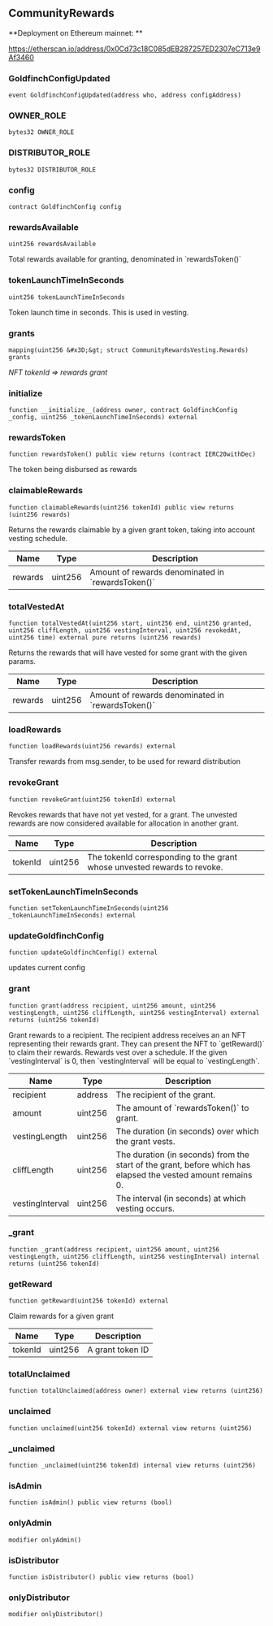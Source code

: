 ## CommunityRewards

**Deployment on Ethereum mainnet: **

https://etherscan.io/address/0x0Cd73c18C085dEB287257ED2307eC713e9Af3460

### GoldfinchConfigUpdated

```solidity
event GoldfinchConfigUpdated(address who, address configAddress)
```

### OWNER_ROLE

```solidity
bytes32 OWNER_ROLE
```

### DISTRIBUTOR_ROLE

```solidity
bytes32 DISTRIBUTOR_ROLE
```

### config

```solidity
contract GoldfinchConfig config
```

### rewardsAvailable

```solidity
uint256 rewardsAvailable
```

Total rewards available for granting, denominated in &#x60;rewardsToken()&#x60;

### tokenLaunchTimeInSeconds

```solidity
uint256 tokenLaunchTimeInSeconds
```

Token launch time in seconds. This is used in vesting.

### grants

```solidity
mapping(uint256 &#x3D;&gt; struct CommunityRewardsVesting.Rewards) grants
```

_NFT tokenId &#x3D;&gt; rewards grant_

### __initialize__

```solidity
function __initialize__(address owner, contract GoldfinchConfig _config, uint256 _tokenLaunchTimeInSeconds) external
```

### rewardsToken

```solidity
function rewardsToken() public view returns (contract IERC20withDec)
```

The token being disbursed as rewards

### claimableRewards

```solidity
function claimableRewards(uint256 tokenId) public view returns (uint256 rewards)
```

Returns the rewards claimable by a given grant token, taking into
  account vesting schedule.

| Name | Type | Description |
| ---- | ---- | ----------- |
| rewards | uint256 | Amount of rewards denominated in &#x60;rewardsToken()&#x60; |

### totalVestedAt

```solidity
function totalVestedAt(uint256 start, uint256 end, uint256 granted, uint256 cliffLength, uint256 vestingInterval, uint256 revokedAt, uint256 time) external pure returns (uint256 rewards)
```

Returns the rewards that will have vested for some grant with the given params.

| Name | Type | Description |
| ---- | ---- | ----------- |
| rewards | uint256 | Amount of rewards denominated in &#x60;rewardsToken()&#x60; |

### loadRewards

```solidity
function loadRewards(uint256 rewards) external
```

Transfer rewards from msg.sender, to be used for reward distribution

### revokeGrant

```solidity
function revokeGrant(uint256 tokenId) external
```

Revokes rewards that have not yet vested, for a grant. The unvested rewards are
now considered available for allocation in another grant.

| Name | Type | Description |
| ---- | ---- | ----------- |
| tokenId | uint256 | The tokenId corresponding to the grant whose unvested rewards to revoke. |

### setTokenLaunchTimeInSeconds

```solidity
function setTokenLaunchTimeInSeconds(uint256 _tokenLaunchTimeInSeconds) external
```

### updateGoldfinchConfig

```solidity
function updateGoldfinchConfig() external
```

updates current config

### grant

```solidity
function grant(address recipient, uint256 amount, uint256 vestingLength, uint256 cliffLength, uint256 vestingInterval) external returns (uint256 tokenId)
```

Grant rewards to a recipient. The recipient address receives an
  an NFT representing their rewards grant. They can present the NFT to &#x60;getReward()&#x60;
  to claim their rewards. Rewards vest over a schedule. If the given &#x60;vestingInterval&#x60;
  is 0, then &#x60;vestingInterval&#x60; will be equal to &#x60;vestingLength&#x60;.

| Name | Type | Description |
| ---- | ---- | ----------- |
| recipient | address | The recipient of the grant. |
| amount | uint256 | The amount of &#x60;rewardsToken()&#x60; to grant. |
| vestingLength | uint256 | The duration (in seconds) over which the grant vests. |
| cliffLength | uint256 | The duration (in seconds) from the start of the grant, before which has elapsed the vested amount remains 0. |
| vestingInterval | uint256 | The interval (in seconds) at which vesting occurs. |

### _grant

```solidity
function _grant(address recipient, uint256 amount, uint256 vestingLength, uint256 cliffLength, uint256 vestingInterval) internal returns (uint256 tokenId)
```

### getReward

```solidity
function getReward(uint256 tokenId) external
```

Claim rewards for a given grant

| Name | Type | Description |
| ---- | ---- | ----------- |
| tokenId | uint256 | A grant token ID |

### totalUnclaimed

```solidity
function totalUnclaimed(address owner) external view returns (uint256)
```

### unclaimed

```solidity
function unclaimed(uint256 tokenId) external view returns (uint256)
```

### _unclaimed

```solidity
function _unclaimed(uint256 tokenId) internal view returns (uint256)
```

### isAdmin

```solidity
function isAdmin() public view returns (bool)
```

### onlyAdmin

```solidity
modifier onlyAdmin()
```

### isDistributor

```solidity
function isDistributor() public view returns (bool)
```

### onlyDistributor

```solidity
modifier onlyDistributor()
```

